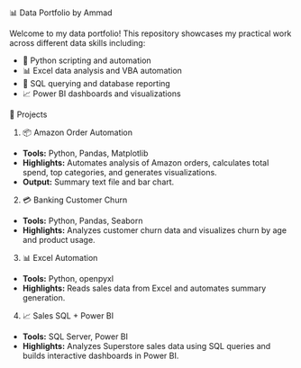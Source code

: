 📊 Data Portfolio by Ammad

Welcome to my data portfolio! This repository showcases my practical work across different data skills including:

- 🐍 Python scripting and automation
- 📊 Excel data analysis and VBA automation
- 🧮 SQL querying and database reporting
- 📈 Power BI dashboards and visualizations



🧩 Projects

1. 📦 Amazon Order Automation
- **Tools:** Python, Pandas, Matplotlib
- **Highlights:** Automates analysis of Amazon orders, calculates total spend, top categories, and generates visualizations.
- **Output:** Summary text file and bar chart.

2. 💳 Banking Customer Churn
- **Tools:** Python, Pandas, Seaborn
- **Highlights:** Analyzes customer churn data and visualizes churn by age and product usage.
  
3. 📊 Excel Automation
- **Tools:** Python, openpyxl
- **Highlights:** Reads sales data from Excel and automates summary generation.

4. 📈 Sales SQL + Power BI
- **Tools:** SQL Server, Power BI
- **Highlights:** Analyzes Superstore sales data using SQL queries and builds interactive dashboards in Power BI.
